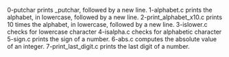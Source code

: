
0-putchar prints _putchar, followed by a new line.
1-alphabet.c prints the alphabet, in lowercase, followed by a new line.
2-print_alphabet_x10.c prints 10 times the alphabet, in lowercase, followed by a new line.
3-islower.c checks for lowercase character
4-isalpha.c checks for alphabetic character
5-sign.c prints the sign of a number.
6-abs.c computes the absolute value of an integer.
7-print_last_digit.c prints the last digit of a number.
